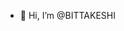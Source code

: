 - 👋 Hi, I’m @BITTAKESHI

<!---
BITTAKESHI/BITTAKESHI is a ✨ special ✨ repository because its `README.md` (this file) appears on your GitHub profile.
You can click the Preview link to take a look at your changes.
--->
